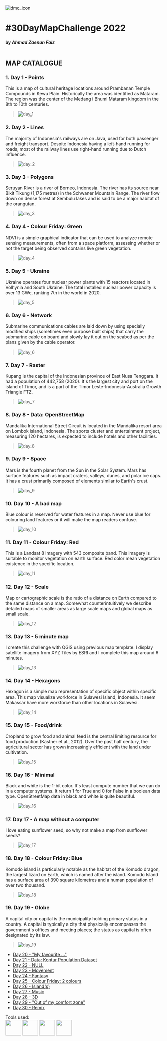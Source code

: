 ![dmc_icon](../miscellaneous/banner2022.png)
# #30DayMapChallenge 2022
#### by **_Ahmad Zaenun Faiz_** <br><br>

## MAP CATALOGUE <br>
###  <b>1. Day 1 - Points</b>
This is a map of cultural heritage locations around Prambanan Temple Compounds in Kewu Plain. Historically the area was identified as Mataram. The region was the center of the Medang i Bhumi Mataram kingdom in the 8th to 10th centuries.<br>
> ![day_1](./1_day1-points/Day%201%20-%20Points%20(Candi%20Prambanan).png)

### <b>2. Day 2 - Lines</b>
The majority of Indonesia's railways are on Java, used for both passenger and freight transport. Despite Indonesia having a left-hand running for roads, most of the railway lines use right-hand running due to Dutch influence. 
> ![day_2](./2_day2-lines/Day%202%20-%20Lines%20(Kereta%20Api).png)

### <b>3. Day 3 - Polygons</b>
Seruyan River is a river of Borneo, Indonesia. The river has its source near Bikit Tikung (1,175 metres) in the Schwaner Mountain Range. The river flow down on dense forest at Sembulu lakes and is said to be a major habitat of the orangutan.
> ![day_3](./3_day3-polygons/Day%203%20-%20Polygons%20(Seruyan).png)

### <b>4. Day 4 - Colour Friday: Green</b>
NDVI is a simple graphical indicator that can be used to analyze remote sensing measurements, often from a space platform, assessing whether or not the target being observed contains live green vegetation.
> ![day_4](./4_day4-green/Day%204%20-%20Green%20(NDVI).png)

### <b>5. Day 5 - Ukraine</b>
Ukraine operates four nuclear power plants with 15 reactors located in Volhynia and South Ukraine. The total installed nuclear power capacity is over 13 GWe, ranking 7th in the world in 2020.
> ![day_5](./5_day5-ukraine/Day%205%20-%20Ukraine%20(Nuclear%20Power).png)

### <b>6. Day 6 - Network</b>
Submarine communications cables are laid down by using specially modified ships (sometimes even purpose built ships) that carry the submarine cable on board and slowly lay it out on the seabed as per the plans given by the cable operator.
> ![day_6](./6_day6-network/Day%206%20-%20Network%20(kabel).png)

### <b>7. Day 7 - Raster</b>
Kupang is the capital of the Indonesian province of East Nusa Tenggara. It had a population of 442,758 (2020). It's the largest city and port on the island of Timor, and is a part of the Timor Leste-Indonesia-Australia Growth Triangle FTZ.
> ![day_7](./7_day7-raster/Day%207%20-%20Raster%20(kupang).png)

### <b>8. Day 8 - Data: OpenStreetMap</b>
Mandalika International Street Circuit is located in the Mandalika resort area on Lombok island, Indonesia. The sports cluster and entertainment project, measuring 120 hectares, is expected to include hotels and other facilities.
> ![day_8](./8_day8-openstreetmap/Day%208%20-%20OpenStreetMap%20(Mandalika).png)

### <b>9. Day 9 - Space</b>
Mars is the fourth planet from the Sun in the Solar System. Mars has surface features such as impact craters, valleys, dunes, and polar ice caps. It has a crust primarily composed of elements similar to Earth's crust.
> ![day_9](./9_day9-space/Day%209%20-%20Space%20(Mars).png)

### <b>10. Day 10 - A bad map</b>
Blue colour is reserved for water features in a map. Never use blue for colouring land features or it will make the map readers confuse.
> ![day_10](./10_day10-a-bad-map/Day%2010%20-%20A%20bad%20map%20(Kedung%20Ombo).png)

### <b>11. Day 11 - Colour Friday: Red</b>
This is a Landsat 8 Imagery with 543 composite band. This imagery is suitable to monitor vegetation on earth surface. Red color mean vegetation existence in the specific location.
> ![day_11](./11_day11-red/Day%2011%20-%20Red%20(Temanggung).png)

### <b>12. Day 12 - Scale</b>
Map or cartographic scale is the ratio of a distance on Earth compared to the same distance on a map. Somewhat counterintuitively we describe detailed maps of smaller areas as large scale maps and global maps as small scale.
> ![day_12](./12_day12-scale/Day%2012%20-%20Scale%20(Bukittinggi).png)

### <b>13. Day 13 - 5 minute map</b>
I create this challenge with QGIS using previous map template. I display satellite imagery from XYZ Tiles by ESRI and I complete this map around 6 minutes.
> ![day_13](./13_day13-5-minute-map/Day%2013%20-%205%20minute%20map.png)

### <b>14. Day 14 - Hexagons</b>
Hexagon is a simple map representation of specific object within specific area. This map visualize workforce in Sulawesi Island, Indonesia. It seem Makassar have more workforce than other locations in Sulawesi.
> ![day_14](./14_day14-hexagons/Day%2014%20-%20Hexagon%20(sulawesi).png)

### <b>15. Day 15 - Food/drink</b>
Cropland to grow food and animal feed is the central limiting resource for food production (Kastner et al., 2012). Over the past half century, the agricultural sector has grown increasingly efficient with the land under cultivation.
> ![day_15](./15_day15-food-or-drink/Day%2015%20-%20Food%20%26%20drink%20(cropland).png)

### <b>16. Day 16 - Minimal</b>
Black and white is the 1-bit color. It's least compute number that we can do in a computer systems. It return 1 for True and 0 for False in a boolean data type. OpenStreetMap data in black and white is quite beautiful.
> ![day_16](./16_day16-minimal/Day%2016%20-%20Minimal%20(temanggung).png)

### <b>17. Day 17 - A map without a computer</b>
I love eating sunflower seed, so why not make a map from sunflower seeds?
> ![day_17](./17_day17-a-map-without-computer/Day%2017%20-%20A%20map%20without%20a%20computer.jpg)

### <b>18. Day 18 - Colour Friday: Blue</b>
Komodo island is particularly notable as the habitat of the Komodo dragon, the largest lizard on Earth, which is named after the island. Komodo Island has a surface area of 390 square kilometres and a human population of over two thousand.
> ![day_18](./18_day18-blue/Day%2018%20-%20Blue%20(komodo).png)

### <b>19. Day 19 - Globe</b>
A capital city or capital is the municipality holding primary status in a country. A capital is typically a city that physically encompasses the government's offices and meeting places; the status as capital is often designated by its law.
> ![day_19](./19_day19-globe/Day%2019%20-%20Globe%20(ibukota).png)

* [Day 20 - "My favourite ..."]()
* [Day 21 - Data: Kontur Population Dataset]()
* [Day 22 - NULL]()
* [Day 23 - Movement]()
* [Day 24 - Fantasy]()
* [Day 25 - Colour Friday: 2 colours]()
* [Day 26 - Island(s)]()
* [Day 27 - Music]()
* [Day 28 - 3D]()
* [Day 29 - "Out of my comfort zone"]()
* [Day 30 - Remix]()

Tools used:<br>
<a href='https://qgis.org/en/site/'><img src='../miscellaneous/qgis-logo.png' style='height:50px'></a>
<a href='https://earthengine.google.com/'><img src='../miscellaneous/earthengine_logo.png' style='height:50px'></a>
<a href='https://geopandas.org/en/stable/'><img src='../miscellaneous/geopandas_logo.png' style='height:50px'></a>
<a href='https://matplotlib.org/'><img src='../miscellaneous/logo_matplotlib.png' style='height:50px'></a>